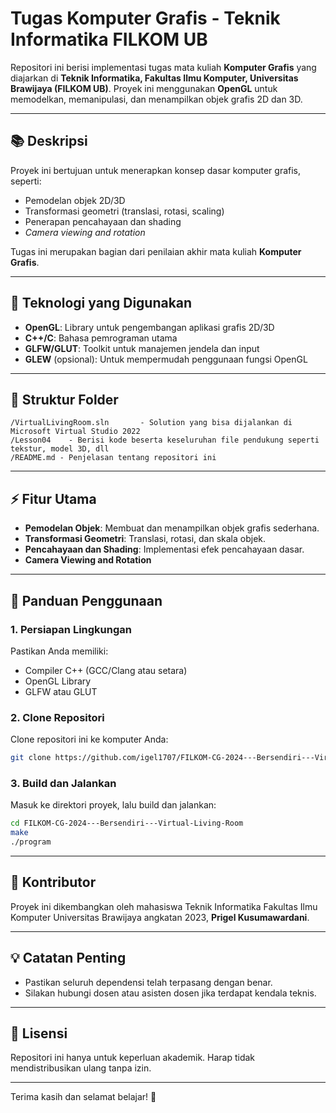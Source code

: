 # **Tugas Komputer Grafis - Teknik Informatika FILKOM UB**

Repositori ini berisi implementasi tugas mata kuliah **Komputer Grafis** yang diajarkan di **Teknik Informatika, Fakultas Ilmu Komputer, Universitas Brawijaya (FILKOM UB)**. Proyek ini menggunakan **OpenGL** untuk memodelkan, memanipulasi, dan menampilkan objek grafis 2D dan 3D.

---

## **📚 Deskripsi**
Proyek ini bertujuan untuk menerapkan konsep dasar komputer grafis, seperti:

- Pemodelan objek 2D/3D
- Transformasi geometri (translasi, rotasi, scaling)
- Penerapan pencahayaan dan shading
- *Camera viewing and rotation*

Tugas ini merupakan bagian dari penilaian akhir mata kuliah **Komputer Grafis**.

---

## **🔧 Teknologi yang Digunakan**
- **OpenGL**: Library untuk pengembangan aplikasi grafis 2D/3D
- **C++/C**: Bahasa pemrograman utama
- **GLFW/GLUT**: Toolkit untuk manajemen jendela dan input
- **GLEW** (opsional): Untuk mempermudah penggunaan fungsi OpenGL

---

## **📁 Struktur Folder**
```plaintext
/VirtualLivingRoom.sln       - Solution yang bisa dijalankan di Microsoft Virtual Studio 2022
/Lesson04    - Berisi kode beserta keseluruhan file pendukung seperti tekstur, model 3D, dll
/README.md - Penjelasan tentang repositori ini
```

---

## **⚡ Fitur Utama**
- **Pemodelan Objek**: Membuat dan menampilkan objek grafis sederhana.
- **Transformasi Geometri**: Translasi, rotasi, dan skala objek.
- **Pencahayaan dan Shading**: Implementasi efek pencahayaan dasar.
- **Camera Viewing and Rotation**

---

## **📄 Panduan Penggunaan**

### **1. Persiapan Lingkungan**
Pastikan Anda memiliki:
- Compiler C++ (GCC/Clang atau setara)
- OpenGL Library
- GLFW atau GLUT

### **2. Clone Repositori**
Clone repositori ini ke komputer Anda:
```bash
git clone https://github.com/igel1707/FILKOM-CG-2024---Bersendiri---Virtual-Living-Room.git
```

### **3. Build dan Jalankan**
Masuk ke direktori proyek, lalu build dan jalankan:
```bash
cd FILKOM-CG-2024---Bersendiri---Virtual-Living-Room
make
./program
```

---

## **👥 Kontributor**
Proyek ini dikembangkan oleh mahasiswa Teknik Informatika Fakultas Ilmu Komputer Universitas Brawijaya angkatan 2023, **Prigel Kusumawardani**. 

---

## **💡 Catatan Penting**
- Pastikan seluruh dependensi telah terpasang dengan benar.
- Silakan hubungi dosen atau asisten dosen jika terdapat kendala teknis.

---

## **📜 Lisensi**
Repositori ini hanya untuk keperluan akademik. Harap tidak mendistribusikan ulang tanpa izin.

---

Terima kasih dan selamat belajar! 🎉
